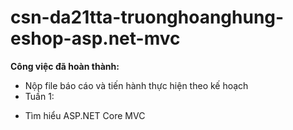 # csn-da21tta-truonghoanghung-eshop-asp.net-mvc
**Công việc đã hoàn thành:**
- Nộp file báo cáo và tiến hành thực hiện theo kế hoạch
- Tuần 1:
+ Tìm hiểu ASP.NET Core MVC
